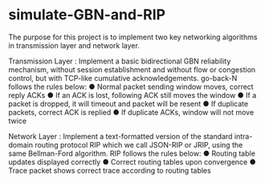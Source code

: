 # simulate-GBN-and-RIP
The purpose for this project is to implement two key networking algorithms in transmission layer and network layer. 

Transmission Layer : Implement a basic bidirectional GBN reliability mechanism, without session establishment and without flow or congestion control, but with TCP-like cumulative acknowledgements. go-back-N follows the rules below: 
● Normal packet sending window moves, correct reply ACKs 
● If an ACK is lost, following ACK still moves the window
● If a packet is dropped, it will timeout and packet will be resent 
● If duplicate packets, correct ACK is replied 
● If duplicate ACKs, window will not move twice 

Network Layer : Implement a text-formatted version of the standard intra-domain routing protocol RIP which we call JSON-RIP or JRIP, using the same Bellman-Ford algorithm. RIP follows the rules below: 
● Routing table updates displayed correctly 
● Correct routing tables upon convergence 
● Trace packet shows correct trace according to routing tables
